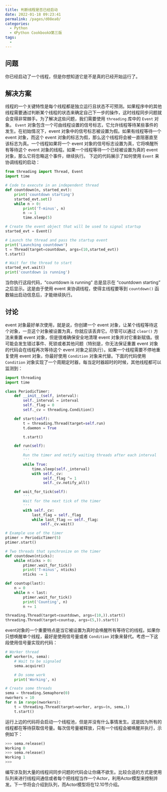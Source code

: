 ```yaml
---
title: 判断线程是否已经启动
date: 2022-01-18 09:23:41
permalink: /pages/d08ea0/
categories:
  - Python
  - 《Python Cookbook》第三版
tags:
  - 
---
```


## 问题

你已经启动了一个线程，但是你想知道它是不是真的已经开始运行了。

## 解决方案

线程的一个关键特性是每个线程都是独立运行且状态不可预测。如果程序中的其他线程需要通过判断某个线程的状态来确定自己下一步的操作，这时线程同步问题就会变得非常棘手。为了解决这些问题，我们需要使用 `threading` 库中的 `Event` 对象。 `Event` 对象包含一个可由线程设置的信号标志，它允许线程等待某些事件的发生。在初始情况下，event 对象中的信号标志被设置为假。如果有线程等待一个 event 对象，而这个 event 对象的标志为假，那么这个线程将会被一直阻塞直至该标志为真。一个线程如果将一个 event 对象的信号标志设置为真，它将唤醒所有等待这个 event 对象的线程。如果一个线程等待一个已经被设置为真的 event 对象，那么它将忽略这个事件，继续执行。 下边的代码展示了如何使用 `Event` 来协调线程的启动：

```python
from threading import Thread, Event
import time

# Code to execute in an independent thread
def countdown(n, started_evt):
    print('countdown starting')
    started_evt.set()
    while n > 0:
        print('T-minus', n)
        n -= 1
        time.sleep(5)

# Create the event object that will be used to signal startup
started_evt = Event()

# Launch the thread and pass the startup event
print('Launching countdown')
t = Thread(target=countdown, args=(10,started_evt))
t.start()

# Wait for the thread to start
started_evt.wait()
print('countdown is running')
```

当你执行这段代码，“countdown is running” 总是显示在 “countdown starting” 之后显示。这是由于使用 event 来协调线程，使得主线程要等到 `countdown()` 函数输出启动信息后，才能继续执行。

## 讨论

event 对象最好单次使用，就是说，你创建一个 event 对象，让某个线程等待这个对象，一旦这个对象被设置为真，你就应该丢弃它。尽管可以通过 `clear()` 方法来重置 event 对象，但是很难确保安全地清理 event 对象并对它重新赋值。很可能会发生错过事件、死锁或者其他问题（特别是，你无法保证重置 event 对象的代码会在线程再次等待这个 event 对象之前执行）。如果一个线程需要不停地重复使用 event 对象，你最好使用 `Condition` 对象来代替。下面的代码使用 `Condition` 对象实现了一个周期定时器，每当定时器超时的时候，其他线程都可以监测到：

```python
import threading
import time

class PeriodicTimer:
    def __init__(self, interval):
        self._interval = interval
        self._flag = 0
        self._cv = threading.Condition()

    def start(self):
        t = threading.Thread(target=self.run)
        t.daemon = True

        t.start()

    def run(self):
        '''
        Run the timer and notify waiting threads after each interval
        '''
        while True:
            time.sleep(self._interval)
            with self._cv:
                 self._flag ^= 1
                 self._cv.notify_all()

    def wait_for_tick(self):
        '''
        Wait for the next tick of the timer
        '''
        with self._cv:
            last_flag = self._flag
            while last_flag == self._flag:
                self._cv.wait()

# Example use of the timer
ptimer = PeriodicTimer(5)
ptimer.start()

# Two threads that synchronize on the timer
def countdown(nticks):
    while nticks > 0:
        ptimer.wait_for_tick()
        print('T-minus', nticks)
        nticks -= 1

def countup(last):
    n = 0
    while n < last:
        ptimer.wait_for_tick()
        print('Counting', n)
        n += 1

threading.Thread(target=countdown, args=(10,)).start()
threading.Thread(target=countup, args=(5,)).start()
```

event对象的一个重要特点是当它被设置为真时会唤醒所有等待它的线程。如果你只想唤醒单个线程，最好是使用信号量或者 `Condition` 对象来替代。考虑一下这段使用信号量实现的代码：

```python
# Worker thread
def worker(n, sema):
    # Wait to be signaled
    sema.acquire()

    # Do some work
    print('Working', n)

# Create some threads
sema = threading.Semaphore(0)
nworkers = 10
for n in range(nworkers):
    t = threading.Thread(target=worker, args=(n, sema,))
    t.start()
```

运行上边的代码将会启动一个线程池，但是并没有什么事情发生。这是因为所有的线程都在等待获取信号量。每次信号量被释放，只有一个线程会被唤醒并执行，示例如下：

```python
>>> sema.release()
Working 0
>>> sema.release()
Working 1
>>>
```

编写涉及到大量的线程间同步问题的代码会让你痛不欲生。比较合适的方式是使用队列来进行线程间通信或者每个把线程当作一个Actor，利用Actor模型来控制并发。下一节将会介绍到队列，而Actor模型将在12.10节介绍。